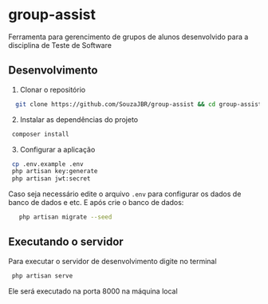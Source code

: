 # group-assist
Ferramenta para gerencimento de grupos de alunos desenvolvido para a disciplina de Teste de Software

## Desenvolvimento

1. Clonar o repositório

```sh
  git clone https://github.com/SouzaJBR/group-assist && cd group-assist
 ```
 
 2. Instalar as dependências do projeto
 ```sh
  composer install
 ```
 
 3. Configurar a aplicação
 ```sh
  cp .env.example .env
  php artisan key:generate
  php artisan jwt:secret
 ```
 Caso seja necessário edite o arquivo `.env` para configurar os dados de banco de dados e etc.
 E após crie o banco de dados:

```sh
   php artisan migrate --seed
```  
 ## Executando o servidor
 Para executar o servidor de desenvolvimento digite no terminal
 ```sh
  php artisan serve
 ```
 Ele será executado na porta 8000 na máquina local

